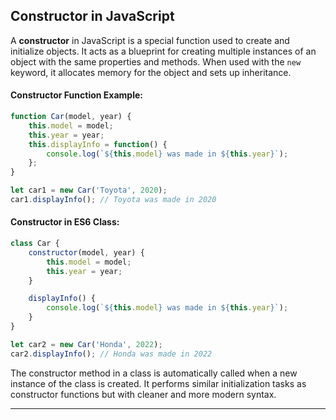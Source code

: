 ## Constructor in JavaScript

A **constructor** in JavaScript is a special function used to create and initialize objects. It acts as a blueprint for creating multiple instances of an object with the same properties and methods. When used with the `new` keyword, it allocates memory for the object and sets up inheritance.

#### Constructor Function Example:

```javascript
function Car(model, year) {
    this.model = model;
    this.year = year;
    this.displayInfo = function() {
        console.log(`${this.model} was made in ${this.year}`);
    };
}

let car1 = new Car('Toyota', 2020);
car1.displayInfo(); // Toyota was made in 2020
```

#### Constructor in ES6 Class:

```javascript
class Car {
    constructor(model, year) {
        this.model = model;
        this.year = year;
    }

    displayInfo() {
        console.log(`${this.model} was made in ${this.year}`);
    }
}

let car2 = new Car('Honda', 2022);
car2.displayInfo(); // Honda was made in 2022
```

The constructor method in a class is automatically called when a new instance of the class is created. It performs similar initialization tasks as constructor functions but with cleaner and more modern syntax.

---